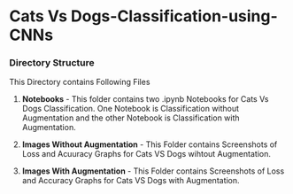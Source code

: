 # Cats Vs Dogs-Classification-using-CNNs

### Directory Structure

This Directory contains Following Files

1. **Notebooks** - This folder contains two .ipynb Notebooks for Cats Vs Dogs Classification. One Notebook is Classification without Augmentation and the other Notebook is Classification with Augmentation.

2. **Images Without Augmentation** - This Folder contains Screenshots of Loss and Acuuracy Graphs for Cats VS Dogs wihtout Augmentation.

3. **Images With Augmentation** - This Folder contains Screenshots of Loss and Accuracy Graphs for Cats VS Dogs with Augmentation.


